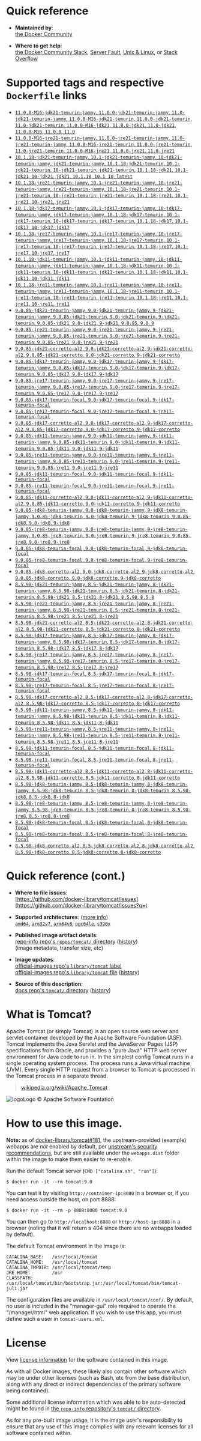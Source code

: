 <!--

********************************************************************************

WARNING:

    DO NOT EDIT "tomcat/README.md"

    IT IS AUTO-GENERATED

    (from the other files in "tomcat/" combined with a set of templates)

********************************************************************************

-->

# Quick reference

-	**Maintained by**:  
	[the Docker Community](https://github.com/docker-library/tomcat)

-	**Where to get help**:  
	[the Docker Community Slack](https://dockr.ly/comm-slack), [Server Fault](https://serverfault.com/help/on-topic), [Unix & Linux](https://unix.stackexchange.com/help/on-topic), or [Stack Overflow](https://stackoverflow.com/help/on-topic)

# Supported tags and respective `Dockerfile` links

-	[`11.0.0-M16-jdk21-temurin-jammy`, `11.0.0-jdk21-temurin-jammy`, `11.0-jdk21-temurin-jammy`, `11.0.0-M16-jdk21-temurin`, `11.0.0-jdk21-temurin`, `11.0-jdk21-temurin`, `11.0.0-M16-jdk21`, `11.0.0-jdk21`, `11.0-jdk21`, `11.0.0-M16`, `11.0.0`, `11.0`](https://github.com/docker-library/tomcat/blob/97251f3bf88258f6edcb6f313970ae1971e4537b/11.0/jdk21/temurin-jammy/Dockerfile)
-	[`11.0.0-M16-jre21-temurin-jammy`, `11.0.0-jre21-temurin-jammy`, `11.0-jre21-temurin-jammy`, `11.0.0-M16-jre21-temurin`, `11.0.0-jre21-temurin`, `11.0-jre21-temurin`, `11.0.0-M16-jre21`, `11.0.0-jre21`, `11.0-jre21`](https://github.com/docker-library/tomcat/blob/b9460102c252660bc38683cf3f68883f00dccb41/11.0/jre21/temurin-jammy/Dockerfile)
-	[`10.1.18-jdk21-temurin-jammy`, `10.1-jdk21-temurin-jammy`, `10-jdk21-temurin-jammy`, `jdk21-temurin-jammy`, `10.1.18-jdk21-temurin`, `10.1-jdk21-temurin`, `10-jdk21-temurin`, `jdk21-temurin`, `10.1.18-jdk21`, `10.1-jdk21`, `10-jdk21`, `jdk21`, `10.1.18`, `10.1`, `10`, `latest`](https://github.com/docker-library/tomcat/blob/97251f3bf88258f6edcb6f313970ae1971e4537b/10.1/jdk21/temurin-jammy/Dockerfile)
-	[`10.1.18-jre21-temurin-jammy`, `10.1-jre21-temurin-jammy`, `10-jre21-temurin-jammy`, `jre21-temurin-jammy`, `10.1.18-jre21-temurin`, `10.1-jre21-temurin`, `10-jre21-temurin`, `jre21-temurin`, `10.1.18-jre21`, `10.1-jre21`, `10-jre21`, `jre21`](https://github.com/docker-library/tomcat/blob/b6551d7785f573f92c379d916c374024fedb5465/10.1/jre21/temurin-jammy/Dockerfile)
-	[`10.1.18-jdk17-temurin-jammy`, `10.1-jdk17-temurin-jammy`, `10-jdk17-temurin-jammy`, `jdk17-temurin-jammy`, `10.1.18-jdk17-temurin`, `10.1-jdk17-temurin`, `10-jdk17-temurin`, `jdk17-temurin`, `10.1.18-jdk17`, `10.1-jdk17`, `10-jdk17`, `jdk17`](https://github.com/docker-library/tomcat/blob/97251f3bf88258f6edcb6f313970ae1971e4537b/10.1/jdk17/temurin-jammy/Dockerfile)
-	[`10.1.18-jre17-temurin-jammy`, `10.1-jre17-temurin-jammy`, `10-jre17-temurin-jammy`, `jre17-temurin-jammy`, `10.1.18-jre17-temurin`, `10.1-jre17-temurin`, `10-jre17-temurin`, `jre17-temurin`, `10.1.18-jre17`, `10.1-jre17`, `10-jre17`, `jre17`](https://github.com/docker-library/tomcat/blob/b6551d7785f573f92c379d916c374024fedb5465/10.1/jre17/temurin-jammy/Dockerfile)
-	[`10.1.18-jdk11-temurin-jammy`, `10.1-jdk11-temurin-jammy`, `10-jdk11-temurin-jammy`, `jdk11-temurin-jammy`, `10.1.18-jdk11-temurin`, `10.1-jdk11-temurin`, `10-jdk11-temurin`, `jdk11-temurin`, `10.1.18-jdk11`, `10.1-jdk11`, `10-jdk11`, `jdk11`](https://github.com/docker-library/tomcat/blob/97251f3bf88258f6edcb6f313970ae1971e4537b/10.1/jdk11/temurin-jammy/Dockerfile)
-	[`10.1.18-jre11-temurin-jammy`, `10.1-jre11-temurin-jammy`, `10-jre11-temurin-jammy`, `jre11-temurin-jammy`, `10.1.18-jre11-temurin`, `10.1-jre11-temurin`, `10-jre11-temurin`, `jre11-temurin`, `10.1.18-jre11`, `10.1-jre11`, `10-jre11`, `jre11`](https://github.com/docker-library/tomcat/blob/b6551d7785f573f92c379d916c374024fedb5465/10.1/jre11/temurin-jammy/Dockerfile)
-	[`9.0.85-jdk21-temurin-jammy`, `9.0-jdk21-temurin-jammy`, `9-jdk21-temurin-jammy`, `9.0.85-jdk21-temurin`, `9.0-jdk21-temurin`, `9-jdk21-temurin`, `9.0.85-jdk21`, `9.0-jdk21`, `9-jdk21`, `9.0.85`, `9.0`, `9`](https://github.com/docker-library/tomcat/blob/97251f3bf88258f6edcb6f313970ae1971e4537b/9.0/jdk21/temurin-jammy/Dockerfile)
-	[`9.0.85-jre21-temurin-jammy`, `9.0-jre21-temurin-jammy`, `9-jre21-temurin-jammy`, `9.0.85-jre21-temurin`, `9.0-jre21-temurin`, `9-jre21-temurin`, `9.0.85-jre21`, `9.0-jre21`, `9-jre21`](https://github.com/docker-library/tomcat/blob/9e2cd9f76f5013325541d36aed10b815405fcdb3/9.0/jre21/temurin-jammy/Dockerfile)
-	[`9.0.85-jdk21-corretto-al2`, `9.0-jdk21-corretto-al2`, `9-jdk21-corretto-al2`, `9.0.85-jdk21-corretto`, `9.0-jdk21-corretto`, `9-jdk21-corretto`](https://github.com/docker-library/tomcat/blob/97251f3bf88258f6edcb6f313970ae1971e4537b/9.0/jdk21/corretto-al2/Dockerfile)
-	[`9.0.85-jdk17-temurin-jammy`, `9.0-jdk17-temurin-jammy`, `9-jdk17-temurin-jammy`, `9.0.85-jdk17-temurin`, `9.0-jdk17-temurin`, `9-jdk17-temurin`, `9.0.85-jdk17`, `9.0-jdk17`, `9-jdk17`](https://github.com/docker-library/tomcat/blob/97251f3bf88258f6edcb6f313970ae1971e4537b/9.0/jdk17/temurin-jammy/Dockerfile)
-	[`9.0.85-jre17-temurin-jammy`, `9.0-jre17-temurin-jammy`, `9-jre17-temurin-jammy`, `9.0.85-jre17-temurin`, `9.0-jre17-temurin`, `9-jre17-temurin`, `9.0.85-jre17`, `9.0-jre17`, `9-jre17`](https://github.com/docker-library/tomcat/blob/9e2cd9f76f5013325541d36aed10b815405fcdb3/9.0/jre17/temurin-jammy/Dockerfile)
-	[`9.0.85-jdk17-temurin-focal`, `9.0-jdk17-temurin-focal`, `9-jdk17-temurin-focal`](https://github.com/docker-library/tomcat/blob/97251f3bf88258f6edcb6f313970ae1971e4537b/9.0/jdk17/temurin-focal/Dockerfile)
-	[`9.0.85-jre17-temurin-focal`, `9.0-jre17-temurin-focal`, `9-jre17-temurin-focal`](https://github.com/docker-library/tomcat/blob/9e2cd9f76f5013325541d36aed10b815405fcdb3/9.0/jre17/temurin-focal/Dockerfile)
-	[`9.0.85-jdk17-corretto-al2`, `9.0-jdk17-corretto-al2`, `9-jdk17-corretto-al2`, `9.0.85-jdk17-corretto`, `9.0-jdk17-corretto`, `9-jdk17-corretto`](https://github.com/docker-library/tomcat/blob/97251f3bf88258f6edcb6f313970ae1971e4537b/9.0/jdk17/corretto-al2/Dockerfile)
-	[`9.0.85-jdk11-temurin-jammy`, `9.0-jdk11-temurin-jammy`, `9-jdk11-temurin-jammy`, `9.0.85-jdk11-temurin`, `9.0-jdk11-temurin`, `9-jdk11-temurin`, `9.0.85-jdk11`, `9.0-jdk11`, `9-jdk11`](https://github.com/docker-library/tomcat/blob/97251f3bf88258f6edcb6f313970ae1971e4537b/9.0/jdk11/temurin-jammy/Dockerfile)
-	[`9.0.85-jre11-temurin-jammy`, `9.0-jre11-temurin-jammy`, `9-jre11-temurin-jammy`, `9.0.85-jre11-temurin`, `9.0-jre11-temurin`, `9-jre11-temurin`, `9.0.85-jre11`, `9.0-jre11`, `9-jre11`](https://github.com/docker-library/tomcat/blob/9e2cd9f76f5013325541d36aed10b815405fcdb3/9.0/jre11/temurin-jammy/Dockerfile)
-	[`9.0.85-jdk11-temurin-focal`, `9.0-jdk11-temurin-focal`, `9-jdk11-temurin-focal`](https://github.com/docker-library/tomcat/blob/97251f3bf88258f6edcb6f313970ae1971e4537b/9.0/jdk11/temurin-focal/Dockerfile)
-	[`9.0.85-jre11-temurin-focal`, `9.0-jre11-temurin-focal`, `9-jre11-temurin-focal`](https://github.com/docker-library/tomcat/blob/9e2cd9f76f5013325541d36aed10b815405fcdb3/9.0/jre11/temurin-focal/Dockerfile)
-	[`9.0.85-jdk11-corretto-al2`, `9.0-jdk11-corretto-al2`, `9-jdk11-corretto-al2`, `9.0.85-jdk11-corretto`, `9.0-jdk11-corretto`, `9-jdk11-corretto`](https://github.com/docker-library/tomcat/blob/97251f3bf88258f6edcb6f313970ae1971e4537b/9.0/jdk11/corretto-al2/Dockerfile)
-	[`9.0.85-jdk8-temurin-jammy`, `9.0-jdk8-temurin-jammy`, `9-jdk8-temurin-jammy`, `9.0.85-jdk8-temurin`, `9.0-jdk8-temurin`, `9-jdk8-temurin`, `9.0.85-jdk8`, `9.0-jdk8`, `9-jdk8`](https://github.com/docker-library/tomcat/blob/97251f3bf88258f6edcb6f313970ae1971e4537b/9.0/jdk8/temurin-jammy/Dockerfile)
-	[`9.0.85-jre8-temurin-jammy`, `9.0-jre8-temurin-jammy`, `9-jre8-temurin-jammy`, `9.0.85-jre8-temurin`, `9.0-jre8-temurin`, `9-jre8-temurin`, `9.0.85-jre8`, `9.0-jre8`, `9-jre8`](https://github.com/docker-library/tomcat/blob/9e2cd9f76f5013325541d36aed10b815405fcdb3/9.0/jre8/temurin-jammy/Dockerfile)
-	[`9.0.85-jdk8-temurin-focal`, `9.0-jdk8-temurin-focal`, `9-jdk8-temurin-focal`](https://github.com/docker-library/tomcat/blob/97251f3bf88258f6edcb6f313970ae1971e4537b/9.0/jdk8/temurin-focal/Dockerfile)
-	[`9.0.85-jre8-temurin-focal`, `9.0-jre8-temurin-focal`, `9-jre8-temurin-focal`](https://github.com/docker-library/tomcat/blob/9e2cd9f76f5013325541d36aed10b815405fcdb3/9.0/jre8/temurin-focal/Dockerfile)
-	[`9.0.85-jdk8-corretto-al2`, `9.0-jdk8-corretto-al2`, `9-jdk8-corretto-al2`, `9.0.85-jdk8-corretto`, `9.0-jdk8-corretto`, `9-jdk8-corretto`](https://github.com/docker-library/tomcat/blob/97251f3bf88258f6edcb6f313970ae1971e4537b/9.0/jdk8/corretto-al2/Dockerfile)
-	[`8.5.98-jdk21-temurin-jammy`, `8.5-jdk21-temurin-jammy`, `8-jdk21-temurin-jammy`, `8.5.98-jdk21-temurin`, `8.5-jdk21-temurin`, `8-jdk21-temurin`, `8.5.98-jdk21`, `8.5-jdk21`, `8-jdk21`, `8.5.98`, `8.5`, `8`](https://github.com/docker-library/tomcat/blob/97251f3bf88258f6edcb6f313970ae1971e4537b/8.5/jdk21/temurin-jammy/Dockerfile)
-	[`8.5.98-jre21-temurin-jammy`, `8.5-jre21-temurin-jammy`, `8-jre21-temurin-jammy`, `8.5.98-jre21-temurin`, `8.5-jre21-temurin`, `8-jre21-temurin`, `8.5.98-jre21`, `8.5-jre21`, `8-jre21`](https://github.com/docker-library/tomcat/blob/4b942a0053c7c8264742a0c0bfaa4b6d99730733/8.5/jre21/temurin-jammy/Dockerfile)
-	[`8.5.98-jdk21-corretto-al2`, `8.5-jdk21-corretto-al2`, `8-jdk21-corretto-al2`, `8.5.98-jdk21-corretto`, `8.5-jdk21-corretto`, `8-jdk21-corretto`](https://github.com/docker-library/tomcat/blob/97251f3bf88258f6edcb6f313970ae1971e4537b/8.5/jdk21/corretto-al2/Dockerfile)
-	[`8.5.98-jdk17-temurin-jammy`, `8.5-jdk17-temurin-jammy`, `8-jdk17-temurin-jammy`, `8.5.98-jdk17-temurin`, `8.5-jdk17-temurin`, `8-jdk17-temurin`, `8.5.98-jdk17`, `8.5-jdk17`, `8-jdk17`](https://github.com/docker-library/tomcat/blob/97251f3bf88258f6edcb6f313970ae1971e4537b/8.5/jdk17/temurin-jammy/Dockerfile)
-	[`8.5.98-jre17-temurin-jammy`, `8.5-jre17-temurin-jammy`, `8-jre17-temurin-jammy`, `8.5.98-jre17-temurin`, `8.5-jre17-temurin`, `8-jre17-temurin`, `8.5.98-jre17`, `8.5-jre17`, `8-jre17`](https://github.com/docker-library/tomcat/blob/4b942a0053c7c8264742a0c0bfaa4b6d99730733/8.5/jre17/temurin-jammy/Dockerfile)
-	[`8.5.98-jdk17-temurin-focal`, `8.5-jdk17-temurin-focal`, `8-jdk17-temurin-focal`](https://github.com/docker-library/tomcat/blob/97251f3bf88258f6edcb6f313970ae1971e4537b/8.5/jdk17/temurin-focal/Dockerfile)
-	[`8.5.98-jre17-temurin-focal`, `8.5-jre17-temurin-focal`, `8-jre17-temurin-focal`](https://github.com/docker-library/tomcat/blob/4b942a0053c7c8264742a0c0bfaa4b6d99730733/8.5/jre17/temurin-focal/Dockerfile)
-	[`8.5.98-jdk17-corretto-al2`, `8.5-jdk17-corretto-al2`, `8-jdk17-corretto-al2`, `8.5.98-jdk17-corretto`, `8.5-jdk17-corretto`, `8-jdk17-corretto`](https://github.com/docker-library/tomcat/blob/97251f3bf88258f6edcb6f313970ae1971e4537b/8.5/jdk17/corretto-al2/Dockerfile)
-	[`8.5.98-jdk11-temurin-jammy`, `8.5-jdk11-temurin-jammy`, `8-jdk11-temurin-jammy`, `8.5.98-jdk11-temurin`, `8.5-jdk11-temurin`, `8-jdk11-temurin`, `8.5.98-jdk11`, `8.5-jdk11`, `8-jdk11`](https://github.com/docker-library/tomcat/blob/97251f3bf88258f6edcb6f313970ae1971e4537b/8.5/jdk11/temurin-jammy/Dockerfile)
-	[`8.5.98-jre11-temurin-jammy`, `8.5-jre11-temurin-jammy`, `8-jre11-temurin-jammy`, `8.5.98-jre11-temurin`, `8.5-jre11-temurin`, `8-jre11-temurin`, `8.5.98-jre11`, `8.5-jre11`, `8-jre11`](https://github.com/docker-library/tomcat/blob/4b942a0053c7c8264742a0c0bfaa4b6d99730733/8.5/jre11/temurin-jammy/Dockerfile)
-	[`8.5.98-jdk11-temurin-focal`, `8.5-jdk11-temurin-focal`, `8-jdk11-temurin-focal`](https://github.com/docker-library/tomcat/blob/97251f3bf88258f6edcb6f313970ae1971e4537b/8.5/jdk11/temurin-focal/Dockerfile)
-	[`8.5.98-jre11-temurin-focal`, `8.5-jre11-temurin-focal`, `8-jre11-temurin-focal`](https://github.com/docker-library/tomcat/blob/4b942a0053c7c8264742a0c0bfaa4b6d99730733/8.5/jre11/temurin-focal/Dockerfile)
-	[`8.5.98-jdk11-corretto-al2`, `8.5-jdk11-corretto-al2`, `8-jdk11-corretto-al2`, `8.5.98-jdk11-corretto`, `8.5-jdk11-corretto`, `8-jdk11-corretto`](https://github.com/docker-library/tomcat/blob/97251f3bf88258f6edcb6f313970ae1971e4537b/8.5/jdk11/corretto-al2/Dockerfile)
-	[`8.5.98-jdk8-temurin-jammy`, `8.5-jdk8-temurin-jammy`, `8-jdk8-temurin-jammy`, `8.5.98-jdk8-temurin`, `8.5-jdk8-temurin`, `8-jdk8-temurin`, `8.5.98-jdk8`, `8.5-jdk8`, `8-jdk8`](https://github.com/docker-library/tomcat/blob/97251f3bf88258f6edcb6f313970ae1971e4537b/8.5/jdk8/temurin-jammy/Dockerfile)
-	[`8.5.98-jre8-temurin-jammy`, `8.5-jre8-temurin-jammy`, `8-jre8-temurin-jammy`, `8.5.98-jre8-temurin`, `8.5-jre8-temurin`, `8-jre8-temurin`, `8.5.98-jre8`, `8.5-jre8`, `8-jre8`](https://github.com/docker-library/tomcat/blob/4b942a0053c7c8264742a0c0bfaa4b6d99730733/8.5/jre8/temurin-jammy/Dockerfile)
-	[`8.5.98-jdk8-temurin-focal`, `8.5-jdk8-temurin-focal`, `8-jdk8-temurin-focal`](https://github.com/docker-library/tomcat/blob/97251f3bf88258f6edcb6f313970ae1971e4537b/8.5/jdk8/temurin-focal/Dockerfile)
-	[`8.5.98-jre8-temurin-focal`, `8.5-jre8-temurin-focal`, `8-jre8-temurin-focal`](https://github.com/docker-library/tomcat/blob/4b942a0053c7c8264742a0c0bfaa4b6d99730733/8.5/jre8/temurin-focal/Dockerfile)
-	[`8.5.98-jdk8-corretto-al2`, `8.5-jdk8-corretto-al2`, `8-jdk8-corretto-al2`, `8.5.98-jdk8-corretto`, `8.5-jdk8-corretto`, `8-jdk8-corretto`](https://github.com/docker-library/tomcat/blob/97251f3bf88258f6edcb6f313970ae1971e4537b/8.5/jdk8/corretto-al2/Dockerfile)

# Quick reference (cont.)

-	**Where to file issues**:  
	[https://github.com/docker-library/tomcat/issues](https://github.com/docker-library/tomcat/issues?q=)

-	**Supported architectures**: ([more info](https://github.com/docker-library/official-images#architectures-other-than-amd64))  
	[`amd64`](https://hub.docker.com/r/amd64/tomcat/), [`arm32v7`](https://hub.docker.com/r/arm32v7/tomcat/), [`arm64v8`](https://hub.docker.com/r/arm64v8/tomcat/), [`ppc64le`](https://hub.docker.com/r/ppc64le/tomcat/), [`s390x`](https://hub.docker.com/r/s390x/tomcat/)

-	**Published image artifact details**:  
	[repo-info repo's `repos/tomcat/` directory](https://github.com/docker-library/repo-info/blob/master/repos/tomcat) ([history](https://github.com/docker-library/repo-info/commits/master/repos/tomcat))  
	(image metadata, transfer size, etc)

-	**Image updates**:  
	[official-images repo's `library/tomcat` label](https://github.com/docker-library/official-images/issues?q=label%3Alibrary%2Ftomcat)  
	[official-images repo's `library/tomcat` file](https://github.com/docker-library/official-images/blob/master/library/tomcat) ([history](https://github.com/docker-library/official-images/commits/master/library/tomcat))

-	**Source of this description**:  
	[docs repo's `tomcat/` directory](https://github.com/docker-library/docs/tree/master/tomcat) ([history](https://github.com/docker-library/docs/commits/master/tomcat))

# What is Tomcat?

Apache Tomcat (or simply Tomcat) is an open source web server and servlet container developed by the Apache Software Foundation (ASF). Tomcat implements the Java Servlet and the JavaServer Pages (JSP) specifications from Oracle, and provides a "pure Java" HTTP web server environment for Java code to run in. In the simplest config Tomcat runs in a single operating system process. The process runs a Java virtual machine (JVM). Every single HTTP request from a browser to Tomcat is processed in the Tomcat process in a separate thread.

> [wikipedia.org/wiki/Apache_Tomcat](https://en.wikipedia.org/wiki/Apache_Tomcat)

![logo](https://raw.githubusercontent.com/docker-library/docs/8e31eb93a02d504d0cfe1da435aa31b377fc627d/tomcat/logo.png)Logo &copy; Apache Software Fountation

# How to use this image.

**Note:** as of [docker-library/tomcat#181](https://github.com/docker-library/tomcat/pull/181), the upstream-provided (example) webapps are *not* enabled by default, per [upstream's security recommendations](https://tomcat.apache.org/tomcat-9.0-doc/security-howto.html#Default_web_applications), but are still available under the `webapps.dist` folder within the image to make them easier to re-enable.

Run the default Tomcat server (`CMD ["catalina.sh", "run"]`):

```console
$ docker run -it --rm tomcat:9.0
```

You can test it by visiting `http://container-ip:8080` in a browser or, if you need access outside the host, on port 8888:

```console
$ docker run -it --rm -p 8888:8080 tomcat:9.0
```

You can then go to `http://localhost:8888` or `http://host-ip:8888` in a browser (noting that it will return a 404 since there are no webapps loaded by default).

The default Tomcat environment in the image is:

	CATALINA_BASE:   /usr/local/tomcat
	CATALINA_HOME:   /usr/local/tomcat
	CATALINA_TMPDIR: /usr/local/tomcat/temp
	JRE_HOME:        /usr
	CLASSPATH:       /usr/local/tomcat/bin/bootstrap.jar:/usr/local/tomcat/bin/tomcat-juli.jar

The configuration files are available in `/usr/local/tomcat/conf/`. By default, no user is included in the "manager-gui" role required to operate the "/manager/html" web application. If you wish to use this app, you must define such a user in `tomcat-users.xml`.

# License

View [license information](https://www.apache.org/licenses/LICENSE-2.0) for the software contained in this image.

As with all Docker images, these likely also contain other software which may be under other licenses (such as Bash, etc from the base distribution, along with any direct or indirect dependencies of the primary software being contained).

Some additional license information which was able to be auto-detected might be found in [the `repo-info` repository's `tomcat/` directory](https://github.com/docker-library/repo-info/tree/master/repos/tomcat).

As for any pre-built image usage, it is the image user's responsibility to ensure that any use of this image complies with any relevant licenses for all software contained within.
